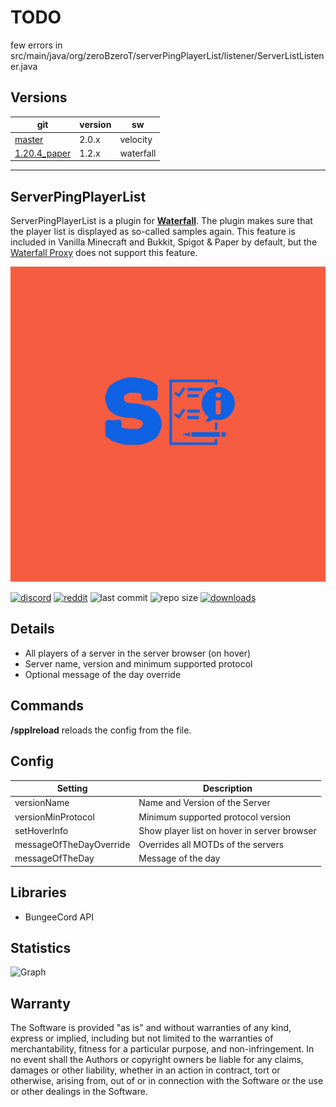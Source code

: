 # TODO

few errors in src/main/java/org/zeroBzeroT/serverPingPlayerList/listener/ServerListListener.java

## Versions

| git                                                                               | version | sw        |
|-----------------------------------------------------------------------------------|---------|-----------|
| [master](https://github.com/zeroBzeroT/ServerPingPlayerList/tree/master)          | 2.0.x   | velocity  |
| [1.20.4_paper](https://github.com/zeroBzeroT/ServerPingPlayerList/tree/waterfall) | 1.2.x   | waterfall |

---

## ServerPingPlayerList

ServerPingPlayerList is a plugin for **[Waterfall](https://github.com/SpigotMC/BungeeCord)**. The plugin makes sure that
the player list is displayed as so-called samples again. This feature is included in Vanilla Minecraft and Bukkit,
Spigot & Paper by default, but the [Waterfall Proxy](https://github.com/SpigotMC/BungeeCord) does not support this
feature.

![logo](https://github.com/zeroBzeroT/ServerPingPlayerList/blob/master/logo.jpg?raw=true)

[![discord](https://img.shields.io/discord/895546064260718622?logo=discord)](https://discord.0b0t.org)
[![reddit](https://img.shields.io/reddit/subreddit-subscribers/0b0t)](https://old.reddit.com/r/0b0t/)
![last commit](https://img.shields.io/github/last-commit/zeroBzeroT/ServerPingPlayerList)
![repo size](https://img.shields.io/github/languages/code-size/zeroBzeroT/ServerPingPlayerList.svg?label=repo%20size)
[![downloads](https://img.shields.io/github/downloads/zeroBzeroT/ServerPingPlayerList/total)](https://github.com/zeroBzeroT/ServerPingPlayerList/releases)

## Details

- All players of a server in the server browser (on hover)
- Server name, version and minimum supported protocol
- Optional message of the day override

## Commands

**/spplreload** reloads the config from the file.

## Config

| Setting                 | Description                                 |
|-------------------------|---------------------------------------------|
| versionName             | Name and Version of the Server              |
| versionMinProtocol      | Minimum supported protocol version          |
| setHoverInfo            | Show player list on hover in server browser |
| messageOfTheDayOverride | Overrides all MOTDs of the servers          |
| messageOfTheDay         | Message of the day                          |

## Libraries

- BungeeCord API

## Statistics

![Graph](https://bstats.org/signatures/bungeecord/0b0t_ServerListListener.svg)

## Warranty

The Software is provided "as is" and without warranties of any kind, express
or implied, including but not limited to the warranties of merchantability,
fitness for a particular purpose, and non-infringement. In no event shall the
Authors or copyright owners be liable for any claims, damages or other
liability, whether in an action in contract, tort or otherwise, arising from,
out of or in connection with the Software or the use or other dealings in the
Software.
